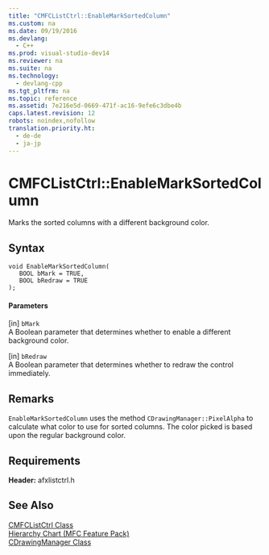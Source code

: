 ```yaml
---
title: "CMFCListCtrl::EnableMarkSortedColumn"
ms.custom: na
ms.date: 09/19/2016
ms.devlang: 
  - C++
ms.prod: visual-studio-dev14
ms.reviewer: na
ms.suite: na
ms.technology: 
  - devlang-cpp
ms.tgt_pltfrm: na
ms.topic: reference
ms.assetid: 7e216e5d-0669-471f-ac16-9efe6c3dbe4b
caps.latest.revision: 12
robots: noindex,nofollow
translation.priority.ht: 
  - de-de
  - ja-jp
---
```

# CMFCListCtrl::EnableMarkSortedColumn
Marks the sorted columns with a different background color.  
  
## Syntax  
  
```  
void EnableMarkSortedColumn(  
   BOOL bMark = TRUE,  
   BOOL bRedraw = TRUE   
);  
```  
  
#### Parameters  
 [in] `bMark`  
 A Boolean parameter that determines whether to enable a different background color.  
  
 [in] `bRedraw`  
 A Boolean parameter that determines whether to redraw the control immediately.  
  
## Remarks  
 `EnableMarkSortedColumn` uses the method `CDrawingManager::PixelAlpha` to calculate what color to use for sorted columns. The color picked is based upon the regular background color.  
  
## Requirements  
 **Header:** afxlistctrl.h  
  
## See Also  
 [CMFCListCtrl Class](../vs140/CMFCListCtrl-Class.md)   
 [Hierarchy Chart (MFC Feature Pack)](../vs140/Hierarchy-Chart.md)   
 [CDrawingManager Class](../vs140/CDrawingManager-Class.md)